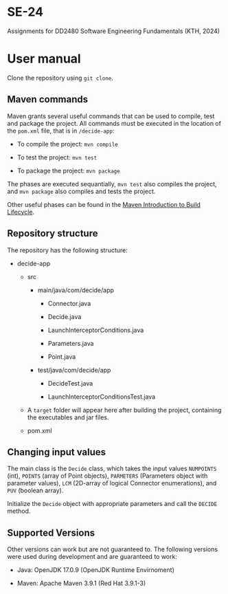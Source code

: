 # SE-24

Assignments for DD2480 Software Engineering Fundamentals (KTH, 2024) 

# User manual

Clone the repository using `git clone`.

## Maven commands

Maven grants several useful commands that can be used to compile, test and package the project. All commands must be executed in the location of the `pom.xml` file, that is in `/decide-app`:

- To compile the project: `mvn compile`

- To test the project: `mvn test`

- To package the project: `mvn package`

The phases are executed sequantially, `mvn test` also compiles the project, and `mvn package` also compiles and tests the project.

Other useful phases can be found in the [Maven Introduction to Build Lifecycle](https://maven.apache.org/guides/introduction/introduction-to-the-lifecycle.html).



## Repository structure

The repository has the following structure:

- decide-app
  
  - src
    
    - main/java/com/decide/app
      
      - Connector.java
      
      - Decide.java
      
      - LaunchInterceptorConditions.java
      
      - Parameters.java
      
      - Point.java
    
    - test/java/com/decide/app
      
      - DecideTest.java
      
      - LaunchInterceptorConditionsTest.java
  
  - A `target` folder will appear here after building the project, containing the executables and jar files.
  
  - pom.xml



## Changing input values

The main class is the `Decide` class, which takes the input values `NUMPOINTS` (int), `POINTS` (array of Point objects), `PARMETERS` (Parameters object with parameter values), `LCM` (2D-array of logical Connector enumerations), and `PUV` (boolean array).

Initialize the `Decide` object with appropriate parameters and call the `DECIDE` method.



## Supported Versions

Other versions can work but are not guaranteed to. The following versions were used during development and are guaranteed to work: 

- Java: OpenJDK 17.0.9 (OpenJDK Runtime Envirnoment)

- Maven: Apache Maven 3.9.1 (Red Hat 3.9.1-3)